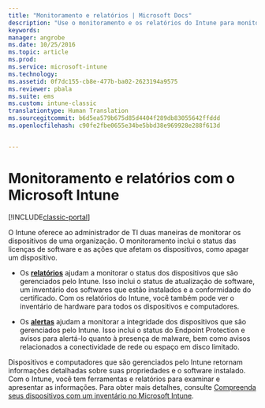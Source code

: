 ```yaml
---
title: "Monitoramento e relatórios | Microsoft Docs"
description: "Use o monitoramento e os relatórios do Intune para monitorar o status dos dispositivos em sua organização."
keywords: 
manager: angrobe
ms.date: 10/25/2016
ms.topic: article
ms.prod: 
ms.service: microsoft-intune
ms.technology: 
ms.assetid: 0f7dc155-cb8e-477b-ba02-2623194a9575
ms.reviewer: pbala
ms.suite: ems
ms.custom: intune-classic
translationtype: Human Translation
ms.sourcegitcommit: b6d5ea579b675d85d4404f289db83055642ffddd
ms.openlocfilehash: c90fe2fbe0655e34be5bbd38e969928e288f613d


---
```


# <a name="monitoring-and-reports-with-microsoft-intune"></a>Monitoramento e relatórios com o Microsoft Intune

[!INCLUDE[classic-portal](../includes/classic-portal.md)]

O Intune oferece ao administrador de TI duas maneiras de monitorar os dispositivos de uma organização. O monitoramento inclui o status das licenças de software e as ações que afetam os dispositivos, como apagar um dispositivo.

-   Os **[relatórios](../deploy-use/understand-microsoft-intune-operations-by-using-reports.md)** ajudam a monitorar o status dos dispositivos que são gerenciados pelo Intune. Isso inclui o status de atualização de software, um inventário dos softwares que estão instalados e a conformidade do certificado.
     Com os relatórios do Intune, você também pode ver o inventário de hardware para todos os dispositivos e computadores.

-   Os **[alertas](../deploy-use/get-notified-by-alerts.md)** ajudam a monitorar a integridade dos dispositivos que são gerenciados pelo Intune. Isso inclui o status do Endpoint Protection e avisos para alertá-lo quanto à presença de malware, bem como avisos relacionados a conectividade de rede ou espaço em disco limitado.

Dispositivos e computadores que são gerenciados pelo Intune retornam informações detalhadas sobre suas propriedades e o software instalado. Com o Intune, você tem ferramentas e relatórios para examinar e apresentar as informações. Para obter mais detalhes, consulte [Compreenda seus dispositivos com um inventário no Microsoft Intune](../deploy-use/understand-your-devices-with-inventory-in-microsoft-intune.md).



<!--HONumber=Dec16_HO2-->


